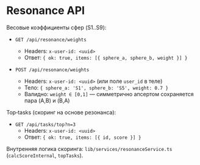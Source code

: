 # Resonance API

Весовые коэффициенты сфер (S1..S9):

- `GET /api/resonance/weights`
  - Headers: `x-user-id: <uuid>`
  - Ответ: `{ ok: true, items: [{ sphere_a, sphere_b, weight }] }`

- `POST /api/resonance/weights`
  - Headers: `x-user-id: <uuid>` (или поле `user_id` в теле)
  - Тело: `{ sphere_a: 'S1', sphere_b: 'S5', weight: 0.7 }`
  - Валидно: `weight ∈ [0,1]` — симметрично апсертом сохраняется пара (A,B) и (B,A)

Top‑tasks (скоринг на основе резонанса):

- `GET /api/tasks/top?n=3`
  - Headers: `x-user-id: <uuid>`
  - Ответ: `{ ok: true, items: [{ id, score }] }`

Внутренняя логика скоринга: `lib/services/resonanceService.ts` (`calcScoreInternal`, `topTasks`).